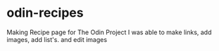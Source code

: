 # odin-recipes
Making Recipe page for The Odin Project
I was able to make links, add images, add list's. and edit images
